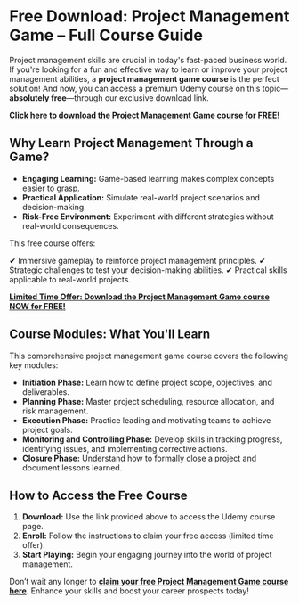 # Free Download: Project Management Game – Full Course Guide

Project management skills are crucial in today's fast-paced business world. If you're looking for a fun and effective way to learn or improve your project management abilities, a **project management game course** is the perfect solution! And now, you can access a premium Udemy course on this topic—**absolutely free**—through our exclusive download link.

[**Click here to download the Project Management Game course for FREE!**](https://udemywork.com/project-management-game)

## Why Learn Project Management Through a Game?

*   **Engaging Learning:** Game-based learning makes complex concepts easier to grasp.
*   **Practical Application:** Simulate real-world project scenarios and decision-making.
*   **Risk-Free Environment:** Experiment with different strategies without real-world consequences.

This free course offers:

✔ Immersive gameplay to reinforce project management principles.
✔ Strategic challenges to test your decision-making abilities.
✔ Practical skills applicable to real-world projects.

[**Limited Time Offer: Download the Project Management Game course NOW for FREE!**](https://udemywork.com/project-management-game)

## Course Modules: What You'll Learn

This comprehensive project management game course covers the following key modules:

*   **Initiation Phase:** Learn how to define project scope, objectives, and deliverables.
*   **Planning Phase:** Master project scheduling, resource allocation, and risk management.
*   **Execution Phase:** Practice leading and motivating teams to achieve project goals.
*   **Monitoring and Controlling Phase:** Develop skills in tracking progress, identifying issues, and implementing corrective actions.
*   **Closure Phase:** Understand how to formally close a project and document lessons learned.

## How to Access the Free Course

1.  **Download:** Use the link provided above to access the Udemy course page.
2.  **Enroll:** Follow the instructions to claim your free access (limited time offer).
3.  **Start Playing:** Begin your engaging journey into the world of project management.

Don’t wait any longer to **[claim your free Project Management Game course here](https://udemywork.com/project-management-game)**. Enhance your skills and boost your career prospects today!

